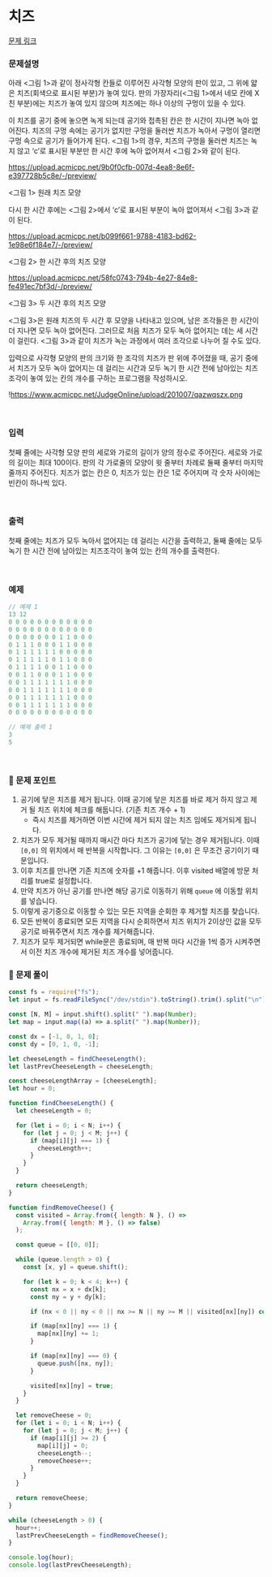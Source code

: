 # 치즈

[문제 링크](https://www.acmicpc.net/problem/2636)

### 문제설명

아래 <그림 1>과 같이 정사각형 칸들로 이루어진 사각형 모양의 판이 있고, 그 위에 얇은 치즈(회색으로 표시된 부분)가 놓여 있다. 판의 가장자리(<그림 1>에서 네모 칸에 X친 부분)에는 치즈가 놓여 있지 않으며 치즈에는 하나 이상의 구멍이 있을 수 있다.

이 치즈를 공기 중에 놓으면 녹게 되는데 공기와 접촉된 칸은 한 시간이 지나면 녹아 없어진다. 치즈의 구멍 속에는 공기가 없지만 구멍을 둘러싼 치즈가 녹아서 구멍이 열리면 구멍 속으로 공기가 들어가게 된다. <그림 1>의 경우, 치즈의 구멍을 둘러싼 치즈는 녹지 않고 ‘c’로 표시된 부분만 한 시간 후에 녹아 없어져서 <그림 2>와 같이 된다.

https://upload.acmicpc.net/9b0f0cfb-007d-4ea8-8e6f-e397728b5c8e/-/preview/

<그림 1> 원래 치즈 모양

다시 한 시간 후에는 <그림 2>에서 ‘c’로 표시된 부분이 녹아 없어져서 <그림 3>과 같이 된다.

https://upload.acmicpc.net/b099f661-9788-4183-bd62-1e98e6f184e7/-/preview/

<그림 2> 한 시간 후의 치즈 모양

https://upload.acmicpc.net/58fc0743-794b-4e27-84e8-fe491ec7bf3d/-/preview/

<그림 3> 두 시간 후의 치즈 모양

<그림 3>은 원래 치즈의 두 시간 후 모양을 나타내고 있으며, 남은 조각들은 한 시간이 더 지나면 모두 녹아 없어진다. 그러므로 처음 치즈가 모두 녹아 없어지는 데는 세 시간이 걸린다. <그림 3>과 같이 치즈가 녹는 과정에서 여러 조각으로 나누어 질 수도 있다.

입력으로 사각형 모양의 판의 크기와 한 조각의 치즈가 판 위에 주어졌을 때, 공기 중에서 치즈가 모두 녹아 없어지는 데 걸리는 시간과 모두 녹기 한 시간 전에 남아있는 치즈조각이 놓여 있는 칸의 개수를 구하는 프로그램을 작성하시오.

!https://www.acmicpc.net/JudgeOnline/upload/201007/qazwqszx.png

<br/>

### 입력

첫째 줄에는 사각형 모양 판의 세로와 가로의 길이가 양의 정수로 주어진다. 세로와 가로의 길이는 최대 100이다. 판의 각 가로줄의 모양이 윗 줄부터 차례로 둘째 줄부터 마지막 줄까지 주어진다. 치즈가 없는 칸은 0, 치즈가 있는 칸은 1로 주어지며 각 숫자 사이에는 빈칸이 하나씩 있다.

<br/>

### 출력

첫째 줄에는 치즈가 모두 녹아서 없어지는 데 걸리는 시간을 출력하고, 둘째 줄에는 모두 녹기 한 시간 전에 남아있는 치즈조각이 놓여 있는 칸의 개수를 출력한다.

<br/>

### 예제

```jsx
// 예제 1
13 12
0 0 0 0 0 0 0 0 0 0 0 0
0 0 0 0 0 0 0 0 0 0 0 0
0 0 0 0 0 0 0 1 1 0 0 0
0 1 1 1 0 0 0 1 1 0 0 0
0 1 1 1 1 1 1 0 0 0 0 0
0 1 1 1 1 1 0 1 1 0 0 0
0 1 1 1 1 0 0 1 1 0 0 0
0 0 1 1 0 0 0 1 1 0 0 0
0 0 1 1 1 1 1 1 1 0 0 0
0 0 1 1 1 1 1 1 1 0 0 0
0 0 1 1 1 1 1 1 1 0 0 0
0 0 1 1 1 1 1 1 1 0 0 0
0 0 0 0 0 0 0 0 0 0 0 0

// 예제 출력 1
3
5
```

<br/>

### 📕 문제 포인트

1. 공기에 닿은 치즈를 제거 됩니다. 이때 공기에 닿은 치즈를 바로 제거 하지 않고 제거 될 치즈 위치에 체크를 해둡니다. (기존 치즈 개수 + 1)
   - 즉시 치즈를 제거하면 이번 시간에 제거 되지 않는 치즈 임에도 제거되게 됩니다.
2. 치즈가 모두 제거될 때까지 매시간 마다 치즈가 공기에 닿는 경우 제거됩니다. 이때 `[0,0]` 의 위치에서 매 반복을 시작합니다. 그 이유는 `[0,0]` 은 무조건 공기이기 때문입니다.
3. 이후 치즈를 만나면 기존 치즈에 숫자를 +1 해줍니다. 이후 visited 배열에 방문 처리를 true로 설정합니다.
4. 만약 치즈가 아닌 공기를 만나면 해당 공기로 이동하기 위해 `queue` 에 이동할 위치를 넣습니다.
5. 이렇게 공기중으로 이동할 수 있는 모든 지역을 순회한 후 제거할 치즈를 찾습니다.
6. 모든 반복이 종료되면 모든 지역을 다시 순회하면서 치즈 위치가 2이상인 값을 모두 공기로 바꿔주면서 치즈 개수를 제거해줍니다.
7. 치즈가 모두 제거되면 while문은 종료되며, 매 반복 마다 시간을 1씩 증가 시켜주면서 이전 치즈 개수에 제거된 치즈 개수를 넣어줍니다.

### 📝 문제 풀이

```js
const fs = require("fs");
let input = fs.readFileSync("/dev/stdin").toString().trim().split("\n");

const [N, M] = input.shift().split(" ").map(Number);
let map = input.map((a) => a.split(" ").map(Number));

const dx = [-1, 0, 1, 0];
const dy = [0, 1, 0, -1];

let cheeseLength = findCheeseLength();
let lastPrevCheeseLength = cheeseLength;

const cheeseLengthArray = [cheeseLength];
let hour = 0;

function findCheeseLength() {
  let cheeseLength = 0;

  for (let i = 0; i < N; i++) {
    for (let j = 0; j < M; j++) {
      if (map[i][j] === 1) {
        cheeseLength++;
      }
    }
  }

  return cheeseLength;
}

function findRemoveCheese() {
  const visited = Array.from({ length: N }, () =>
    Array.from({ length: M }, () => false)
  );

  const queue = [[0, 0]];

  while (queue.length > 0) {
    const [x, y] = queue.shift();

    for (let k = 0; k < 4; k++) {
      const nx = x + dx[k];
      const ny = y + dy[k];

      if (nx < 0 || ny < 0 || nx >= N || ny >= M || visited[nx][ny]) continue;

      if (map[nx][ny] === 1) {
        map[nx][ny] += 1;
      }

      if (map[nx][ny] === 0) {
        queue.push([nx, ny]);
      }

      visited[nx][ny] = true;
    }
  }

  let removeCheese = 0;
  for (let i = 0; i < N; i++) {
    for (let j = 0; j < M; j++) {
      if (map[i][j] >= 2) {
        map[i][j] = 0;
        cheeseLength--;
        removeCheese++;
      }
    }
  }

  return removeCheese;
}

while (cheeseLength > 0) {
  hour++;
  lastPrevCheeseLength = findRemoveCheese();
}

console.log(hour);
console.log(lastPrevCheeseLength);
```
